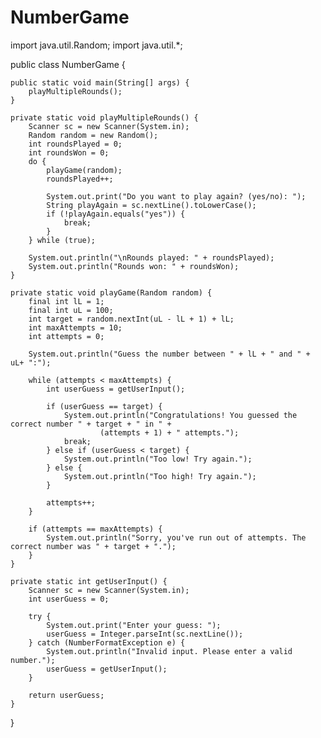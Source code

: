 # NumberGame
import java.util.Random;
import java.util.*;

public class NumberGame {

    public static void main(String[] args) {
        playMultipleRounds();
    }

    private static void playMultipleRounds() {
        Scanner sc = new Scanner(System.in);
        Random random = new Random();
        int roundsPlayed = 0;
        int roundsWon = 0;
        do {
            playGame(random);
            roundsPlayed++;

            System.out.print("Do you want to play again? (yes/no): ");
            String playAgain = sc.nextLine().toLowerCase();
            if (!playAgain.equals("yes")) {
                break;
            }
        } while (true);

        System.out.println("\nRounds played: " + roundsPlayed);
        System.out.println("Rounds won: " + roundsWon);
    }

    private static void playGame(Random random) {
        final int lL = 1;
        final int uL = 100;
        int target = random.nextInt(uL - lL + 1) + lL;
        int maxAttempts = 10;
        int attempts = 0;

        System.out.println("Guess the number between " + lL + " and " + uL+ ":");

        while (attempts < maxAttempts) {
            int userGuess = getUserInput();

            if (userGuess == target) {
                System.out.println("Congratulations! You guessed the correct number " + target + " in " +
                        (attempts + 1) + " attempts.");
                break;
            } else if (userGuess < target) {
                System.out.println("Too low! Try again.");
            } else {
                System.out.println("Too high! Try again.");
            }

            attempts++;
        }

        if (attempts == maxAttempts) {
            System.out.println("Sorry, you've run out of attempts. The correct number was " + target + ".");
        }
    }

    private static int getUserInput() {
        Scanner sc = new Scanner(System.in);
        int userGuess = 0;

        try {
            System.out.print("Enter your guess: ");
            userGuess = Integer.parseInt(sc.nextLine());
        } catch (NumberFormatException e) {
            System.out.println("Invalid input. Please enter a valid number.");
            userGuess = getUserInput();
        }

        return userGuess;
    }
}
